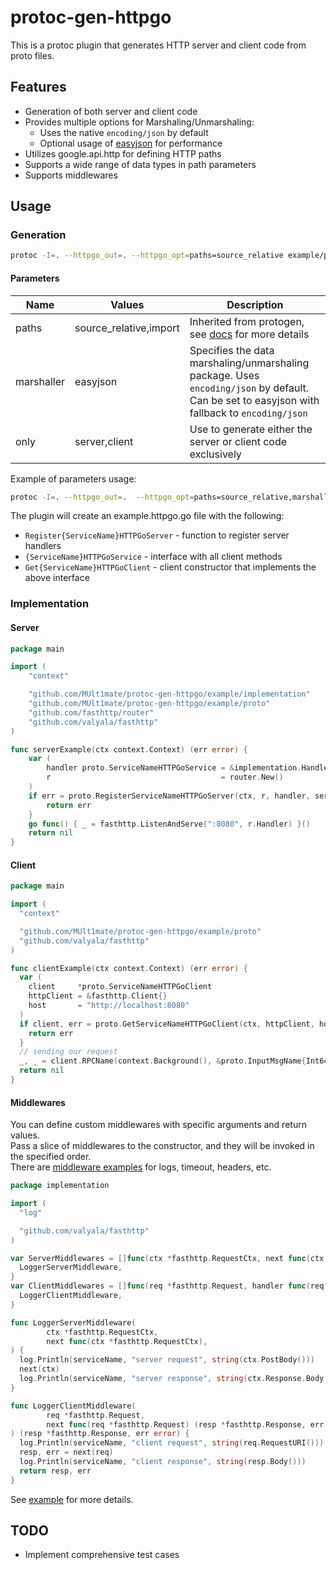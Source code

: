 # protoc-gen-httpgo

This is a protoc plugin that generates HTTP server and client code from proto files.

## Features

- Generation of both server and client code
- Provides multiple options for Marshaling/Unmarshaling:
    - Uses the native `encoding/json` by default
    - Optional usage of [easyjson](https://github.com/mailru/easyjson) for performance
- Utilizes google.api.http for defining HTTP paths
- Supports a wide range of data types in path parameters
- Supports middlewares

## Usage

### Generation

```bash  
protoc -I=. --httpgo_out=. --httpgo_opt=paths=source_relative example/proto/example.proto
```  

#### Parameters

| Name       | Values                 | Description                                                                                                                                  |
|------------|------------------------|----------------------------------------------------------------------------------------------------------------------------------------------|
| paths      | source_relative,import | Inherited from protogen, see [docs](https://protobuf.dev/reference/go/go-generated/#invocation) for more details                             |
| marshaller | easyjson               | Specifies the data marshaling/unmarshaling package. Uses `encoding/json` by default. Can be set to easyjson with fallback to `encoding/json` |
| only       | server,client          | Use to generate either the server or client code exclusively                                                                                 |

Example of parameters usage:

```bash
protoc -I=. --httpgo_out=.  --httpgo_opt=paths=source_relative,marshaller=easyjson,only=server example/proto/example.proto
```

The plugin will create an example.httpgo.go file with the following:

- `Register{ServiceName}HTTPGoServer` - function to register server handlers
- `{ServiceName}HTTPGoService` - interface with all client methods
- `Get{ServiceName}HTTPGoClient` - client constructor that implements the above interface

### Implementation

#### Server

```go
package main

import (
	"context"

	"github.com/MUlt1mate/protoc-gen-httpgo/example/implementation"
	"github.com/MUlt1mate/protoc-gen-httpgo/example/proto"
	"github.com/fasthttp/router"
	"github.com/valyala/fasthttp"
)

func serverExample(ctx context.Context) (err error) {
	var (
		handler proto.ServiceNameHTTPGoService = &implementation.Handler{}
		r                                      = router.New()
	)
	if err = proto.RegisterServiceNameHTTPGoServer(ctx, r, handler, serverMiddlewares); err != nil {
		return err
	}
	go func() { _ = fasthttp.ListenAndServe(":8080", r.Handler) }()
	return nil
}

```

#### Client

```go
package main

import (
  "context"

  "github.com/MUlt1mate/protoc-gen-httpgo/example/proto"
  "github.com/valyala/fasthttp"
)

func clientExample(ctx context.Context) (err error) {
  var (
    client     *proto.ServiceNameHTTPGoClient
    httpClient = &fasthttp.Client{}
    host       = "http://localhost:8080"
  )
  if client, err = proto.GetServiceNameHTTPGoClient(ctx, httpClient, host, clientMiddlewares); err != nil {
    return err
  }
  // sending our request
  _, _ = client.RPCName(context.Background(), &proto.InputMsgName{Int64Argument: 999, StringArgument: "rand"})
  return nil
}

```

#### Middlewares

You can define custom middlewares with specific arguments and return values.  
Pass a slice of middlewares to the constructor, and they will be invoked in the specified order.  
There are [middleware examples](https://github.com/MUlt1mate/protoc-gen-httpgo/blob/main/example/middleware/middlewares.go) for logs, timeout, headers, etc.   

```go
package implementation

import (
  "log"

  "github.com/valyala/fasthttp"
)

var ServerMiddlewares = []func(ctx *fasthttp.RequestCtx, next func(ctx *fasthttp.RequestCtx)){
  LoggerServerMiddleware,
}
var ClientMiddlewares = []func(req *fasthttp.Request, handler func(req *fasthttp.Request) (resp *fasthttp.Response, err error)) (resp *fasthttp.Response, err error){
  LoggerClientMiddleware,
}

func LoggerServerMiddleware(
        ctx *fasthttp.RequestCtx,
        next func(ctx *fasthttp.RequestCtx),
) {
  log.Println(serviceName, "server request", string(ctx.PostBody()))
  next(ctx)
  log.Println(serviceName, "server response", string(ctx.Response.Body()))
}

func LoggerClientMiddleware(
        req *fasthttp.Request,
        next func(req *fasthttp.Request) (resp *fasthttp.Response, err error),
) (resp *fasthttp.Response, err error) {
  log.Println(serviceName, "client request", string(req.RequestURI()))
  resp, err = next(req)
  log.Println(serviceName, "client response", string(resp.Body()))
  return resp, err
}

```

See [example](https://github.com/MUlt1mate/protoc-gen-httpgo/tree/main/example) for more details.

## TODO

- Implement comprehensive test cases

